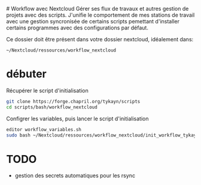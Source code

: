 # Workflow avec Nextcloud
Gérer ses flux de travaux et autres gestion de projets avec des scripts.
J'unifie le comportement de mes stations de travail avec une gestion syncronisée de certains scripts pemettant d'installer certains programmes avec des configurations par défaut.

Ce dossier doit être présent dans votre dossier nextcloud,
idéalement dans:
```
~/Nextcloud/ressources/workflow_nextcloud
```

# débuter
Récupérer le script d'initialisation
```bash
git clone https://forge.chapril.org/tykayn/scripts
cd scripts/bash/workflow_nextcloud
```
Configrer les variables, puis lancer le script d'initialisation
```bash
editor workflow_variables.sh
sudo bash ~/Nextcloud/ressources/workflow_nextcloud/init_workflow_tykayn.sh
```

# TODO 
* gestion des secrets automatiques pour les rsync